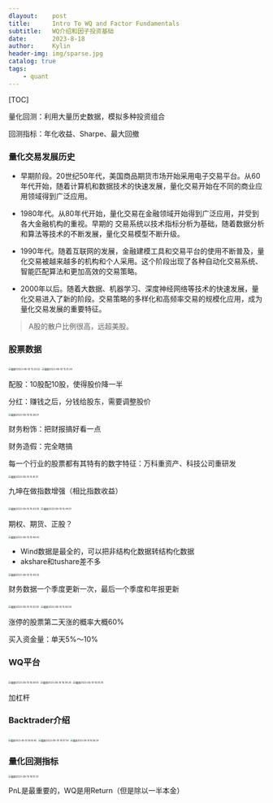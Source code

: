 ```yaml
---
dlayout:    post
title:      Intro To WQ and Factor Fundamentals
subtitle:   WQ介绍和因子投资基础
date:       2023-8-18
author:     Kylin
header-img: img/sparse.jpg
catalog: true
tags:
    - quant
---
```




[TOC]



量化回测：利用大量历史数据，模拟多种投资组合

回测指标：年化收益、Sharpe、最大回撤



### 量化交易发展历史

- 早期阶段。20世纪50年代，美国商品期货市场开始采用电子交易平台。从60年代开始，随着计算机和数据技术的快速发展，量化交易开始在不同的商业应用领域得到广泛应用。

- 1980年代。从80年代开始，量化交易在金融领域开始得到广泛应用，并受到各大金融机构的重视。早期的 交易系统以技术指标分析为基础，随着数据分析和算法等技术的不断发展，量化交易模型不断升级。
- 1990年代。随着互联网的发展，金融建模工具和交易平台的使用不断普及，量化交易被越来越多的机构和个人采用。这个阶段出现了各种自动化交易系统、智能匹配算法和更加高效的交易策略。
- 2000年以后。随着大数据、机器学习、深度神经网络等技术的快速发展，量化交易进入了新的阶段。交易策略的多样化和高频率交易的规模化应用，成为量化交易发展的重要特征。



>  A股的散户比例很高，远超美股。



 ### 股票数据

<img src="http://kylinhub.oss-cn-shanghai.aliyuncs.com/uPic/%E6%88%AA%E5%B1%8F12023-08-19%2015.25.02.png" alt="截屏12023-08-19 15.25.02" style="zoom: 33%;" />



<img src="http://kylinhub.oss-cn-shanghai.aliyuncs.com/uPic/%E6%88%AA%E5%B1%8F2023-08-19%2015.31.24.png" alt="截屏2023-08-19 15.31.24" style="zoom:33%;" />

配股：10股配10股，使得股价降一半

分红：赚钱之后，分钱给股东，需要调整股价



<img src="http://kylinhub.oss-cn-shanghai.aliyuncs.com/uPic/%E6%88%AA%E5%B1%8F2023-08-19%2015.36.07.png" alt="截屏2023-08-19 15.36.07" style="zoom:33%;" />

财务粉饰：把财报搞好看一点

财务造假：完全瞎搞

每一个行业的股票都有其特有的数字特征：万科重资产、科技公司重研发



<img src="http://kylinhub.oss-cn-shanghai.aliyuncs.com/uPic/%E6%88%AA%E5%B1%8F2023-08-19%2015.41.51.png" alt="截屏2023-08-19 15.41.51" style="zoom:33%;" />

九坤在做指数增强（相比指数收益）



<img src="http://kylinhub.oss-cn-shanghai.aliyuncs.com/uPic/%E6%88%AA%E5%B1%8F2023-08-19%2015.43.05.png" alt="截屏2023-08-19 15.43.05" style="zoom: 33%;" />



<img src="http://kylinhub.oss-cn-shanghai.aliyuncs.com/uPic/%E6%88%AA%E5%B1%8F2023-08-19%2015.44.51.png" alt="截屏2023-08-19 15.44.51" style="zoom:33%;" />

期权、期货、正股？



<img src="http://kylinhub.oss-cn-shanghai.aliyuncs.com/uPic/%E6%88%AA%E5%B1%8F2023-08-19%2015.46.43.png" alt="截屏2023-08-19 15.46.43" style="zoom:33%;" />

- Wind数据是最全的，可以把非结构化数据转结构化数据
- akshare和tushare差不多



<img src="http://kylinhub.oss-cn-shanghai.aliyuncs.com/uPic/%E6%88%AA%E5%B1%8F2023-08-19%2015.49.33.png" alt="截屏2023-08-19 15.49.33" style="zoom:33%;" />



财务数据一个季度更新一次，最后一个季度和年报更新



<img src="http://kylinhub.oss-cn-shanghai.aliyuncs.com/uPic/%E6%88%AA%E5%B1%8F2023-08-19%2015.53.50.png" alt="截屏2023-08-19 15.53.50" style="zoom:33%;" />



<img src="http://kylinhub.oss-cn-shanghai.aliyuncs.com/uPic/%E6%88%AA%E5%B1%8F2023-08-19%2015.56.54.png" alt="截屏2023-08-19 15.56.54" style="zoom:33%;" />

涨停的股票第二天涨的概率大概60%

买入资金量：单天5%～10%





### WQ平台

<img src="http://kylinhub.oss-cn-shanghai.aliyuncs.com/uPic/%E6%88%AA%E5%B1%8F2023-08-19%2016.04.10.png" alt="截屏2023-08-19 16.04.10" style="zoom: 33%;" />

<img src="http://kylinhub.oss-cn-shanghai.aliyuncs.com/uPic/%E6%88%AA%E5%B1%8F2023-08-19%2016.04.30.png" alt="截屏2023-08-19 16.04.30" style="zoom:33%;" />

<img src="http://kylinhub.oss-cn-shanghai.aliyuncs.com/uPic/%E6%88%AA%E5%B1%8F2023-08-19%2016.05.19.png" alt="截屏2023-08-19 16.05.19" style="zoom:33%;" />

加杠杆



### Backtrader介绍

<img src="http://kylinhub.oss-cn-shanghai.aliyuncs.com/uPic/%E6%88%AA%E5%B1%8F2023-08-19%2016.06.46.png" alt="截屏2023-08-19 16.06.46" style="zoom:30%;" />

<img src="http://kylinhub.oss-cn-shanghai.aliyuncs.com/uPic/%E6%88%AA%E5%B1%8F2023-08-19%2016.07.54.png" alt="截屏2023-08-19 16.07.54" style="zoom:33%;" />



<img src="http://kylinhub.oss-cn-shanghai.aliyuncs.com/uPic/%E6%88%AA%E5%B1%8F2023-08-19%2016.08.34.png" alt="截屏2023-08-19 16.08.34" style="zoom:30%;" />



### 量化回测指标

<img src="http://kylinhub.oss-cn-shanghai.aliyuncs.com/uPic/%E6%88%AA%E5%B1%8F2023-08-19%2016.10.33.png" alt="截屏2023-08-19 16.10.33" style="zoom:33%;" />

PnL是最重要的，WQ是用Return（但是除以一半本金）



